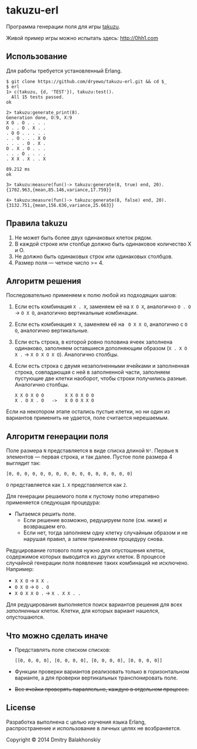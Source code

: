 # takuzu-erl

Программа генерации поля для игры [takuzu](http://en.wikipedia.org/wiki/Takuzu).

Живой пример игры можно испытать здесь: http://0hh1.com

## Использование

Для работы требуется установленный Erlang.

```
$ git clone https://github.com/dryewo/takuzu-erl.git && cd $_
$ erl
1> c(takuzu, {d, 'TEST'}), takuzu:test().
  All 15 tests passed.
ok

2> takuzu:generate_print(8).
Generation done, O:9, X:9
X O . O . . . .
O . . O . X . .
. O O . . . . .
. . O . . . X O
. . . . O . X .
O . X . O . . .
. . . O . . . .
. X X . X . . X

89.212 ms
ok

3> takuzu:measure(fun()-> takuzu:generate(8, true) end, 20).
{1702.963,{mean,85.146,variance,17.759}}

4> takuzu:measure(fun()-> takuzu:generate(8, false) end, 20).
{3132.751,{mean,156.636,variance,25.663}}
```

## Правила takuzu

1. Не может быть более двух одинаковых клеток рядом.
2. В каждой строке или столбце должно быть одинаковое количество X и O.
3. Не должно быть одинаковых строк или одинаковых столбцов.
4. Размер поля — четное число >= 4.

## Алгоритм решения

Последовательно применяем к полю любой из подходящих шагов:

1. Если есть комбинация `X . X`, заменяем её на `X O X`, аналогично `O . O` -> `O X O`, аналогично вертикальные комбинации.

2. Если есть комбинация `X X`, заменяем её на ` O X X O`, аналогично с `O O`, аналогично вертикальные.

3. Если есть строка, в которой ровно половина ячеек заполнена одинаково, заполняем оставшиеся дополняющим образом (`X . X O X .` -> `X O X O X O`). Аналогично столбцы.

4. Если есть строка с двумя незаполненными ячейками и заполненная строка, совпадающая с ней в заполненной части, заполняем пустующие две клетки наоборот, чтобы строки получились разные. Аналогично столбцы.

   ```
   X X O X O O        X X O X O O
   X . O X . O   ->   X O O X X O
   ```

Если на некотором этапе остались пустые клетки, но ни один из вариантов применить не удается, поле считается нерешаемым.

## Алгоритм генерации поля

Поле размера `N` представляется в виде списка длиной `N²`. Первые `N` элементов — первая строка, и так далее. Пустое поле размера 4 выглядит так:

```
[0, 0, 0, 0, 0, 0, 0, 0, 0, 0, 0, 0, 0, 0, 0, 0]
```

`O` представляется как `1`.
`X` представляется как `2`.

Для генерации решаемого поля к пустому полю итеративно применяется следующая процедура:

- Пытаемся решить поле.
  * Если решение возможно, редуцируем поле (см. ниже) и возвращаем его.
  * Если нет, тогда заполняем одну клетку случайным образом и не нарушая правил, а затем применяем процедуру снова.

Редуцирование готового поля нужно для опустошения клеток, содержимое которых выводится из других клеток. В процессе случайной генерации поля появление таких комбинаций не исключено. Например:

  - `X X O` -> `X X .`
  - `O X O` -> `O . O`
  - `X O X X O .` -> `X . X X . .`

Для редуцирования выполняется поиск вариантов решения для всех *заполненных* клеток. Клетки, для которых вариант нашелся, опустошаются.

## Что можно сделать иначе

* Представлять поле списком списков:

  ```
  [[0, 0, 0, 0], [0, 0, 0, 0], [0, 0, 0, 0], [0, 0, 0, 0]]
  ```

* Функции проверки вариантов реализовать только в горизонтальном варианте, а для проверки вертикальных транспонировать поле.

* ~~Все ячейки проверять параллельно, каждую в отдельном процессе.~~

## License

Разработка выполнена с целью изучения языка Erlang, распространение и использование в личных целях не возбраняется.

Copyright © 2014 Dmitry Balakhonskiy